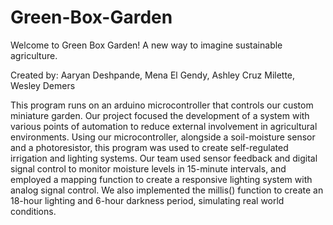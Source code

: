 # Green-Box-Garden

Welcome to Green Box Garden! A new way to imagine sustainable agriculture.

Created by: Aaryan Deshpande, Mena El Gendy, Ashley Cruz Milette, Wesley Demers

This program runs on an arduino microcontroller that controls our custom miniature garden. Our project focused the development of a system with various points of automation to reduce external involvement in agricultural environments. Using our microcontroller, alongside a soil-moisture sensor and a photoresistor, this program was used to create self-regulated irrigation and lighting systems. Our team used sensor feedback and digital signal control to monitor moisture levels in 15-minute intervals, and employed a mapping function to create a responsive lighting system with analog signal control. We also implemented the millis() function to create an 18-hour lighting and 6-hour darkness period, simulating real world conditions.
